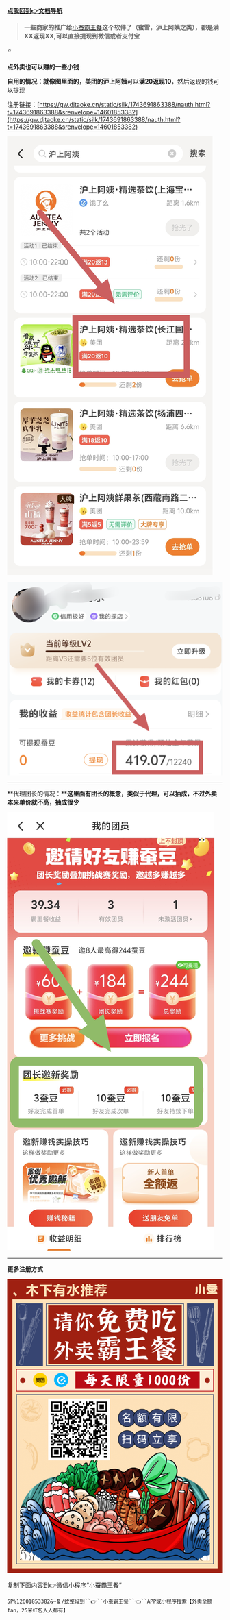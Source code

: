 
[**点我回到👉文档导航**](https://kdocs.cn/l/clf4xOs5a3Q1?linkname=MTuzCk7OTP)

> **一些商家的推广给**[小蚕霸王餐](https://gw.djtaoke.cn/static/silk/1743691863388/nauth.html?t=1743691863388&srenvelope=14601853382)**这个软件了（蜜雪，沪上阿姨之类），都是满XX返现XX,可以直接提现到微信或者支付宝**

⭐

**点外卖也可以赚的一些小钱**

**自用的情况：**就像图里面的，**美团**的**沪上阿姨**可以**满20返现10**，然后返现的钱可以提现

注册链接：[https://gw.djtaoke.cn/static/silk/1743691863388/nauth.html?t=1743691863388&srenvelope=14601853382](https://gw.djtaoke.cn/static/silk/1743691863388/nauth.html?t=1743691863388&srenvelope=14601853382)

![Image](https://raw.githubusercontent.com/MyMaskKing/MyMaskKing.github.io/main/assets/images/🔥🔥外卖返现_代理/img_e5fc72a22b.jpg)

![Image](https://raw.githubusercontent.com/MyMaskKing/MyMaskKing.github.io/main/assets/images/🔥🔥外卖返现_代理/img_f05632a139.png)

----------

**代理团长的情况：****这里面有团长的概念，类似于代理，可以抽成，不过外卖本来单价就不高，抽成很少**

![Image](https://raw.githubusercontent.com/MyMaskKing/MyMaskKing.github.io/main/assets/images/🔥🔥外卖返现_代理/img_14527240c1.jpg)

----------

**更多注册方式**

![Image](https://raw.githubusercontent.com/MyMaskKing/MyMaskKing.github.io/main/assets/images/🔥🔥外卖返现_代理/img_fcc78c136c.png)

复制下面内容到👉微信小程序“小蚕霸王餐”

`5P%12601853382&~复/致整段到``👉``小蚕霸王餐``👈``APP或小程序搜索【外卖全额fan，25米红包人人都有】`





<!--stackedit_data:
eyJoaXN0b3J5IjpbNTc0MTg0NDBdfQ==
-->
